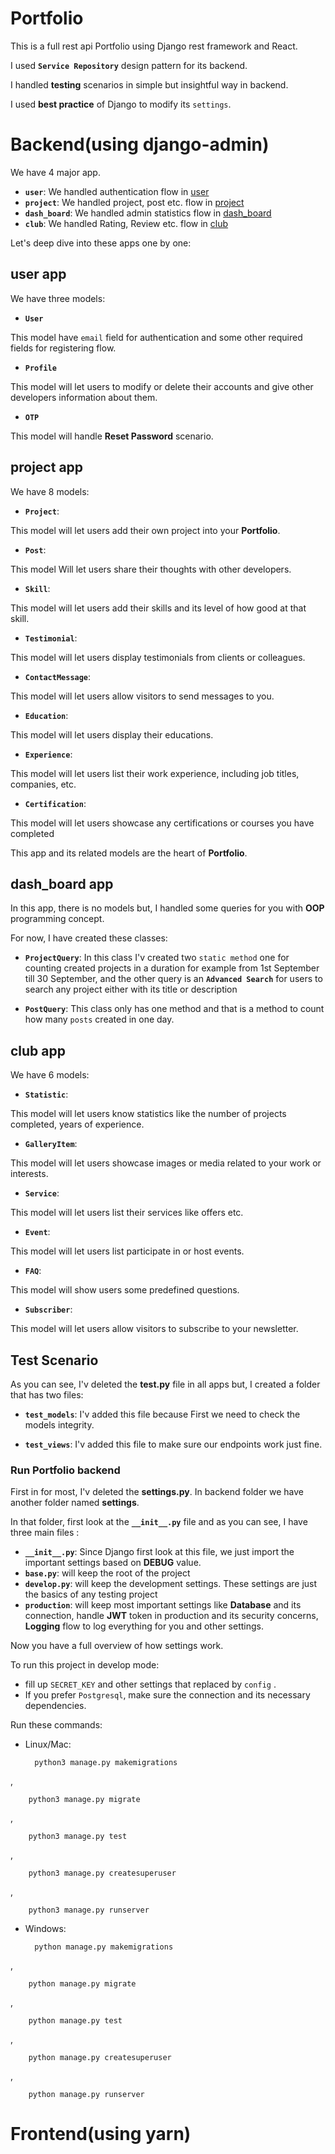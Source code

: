 # Portfolio

This is a full rest api Portfolio using Django rest framework and React.

I used **`Service Repository`** design pattern for its backend.

I handled **testing** scenarios in simple but insightful way in backend.

I used **best practice** of Django to modify its `settings`.

# Backend(using django-admin)

We have 4 major app.

- **`user`**: We handled authentication flow in <a href="#user">user</a>
- **`project`**: We handled project, post etc. flow in <a href="#project">project</a>
- **`dash_board`**: We handled admin statistics flow in <a href="#dash_board">dash_board</a>
- **`club`**: We handled Rating, Review etc. flow in <a href="#club">club</a>

Let's deep dive into these apps one by one:

## user app

We have three models:

- **`User`**

This model have `email` field for authentication and some other required fields for registering flow.

- **`Profile`**

This model will let users to modify or delete their accounts and give other developers information about them.

- **`OTP`**

This model will handle **Reset Password** scenario.

## project app

We have 8 models:

- **`Project`**: 

 This model will let users add their own project into your **Portfolio**.

- **`Post`**: 

 This model Will let users share their thoughts with other developers.

- **`Skill`**: 

 This model will let users add their skills and its level of how good at that skill.

- **`Testimonial`**: 

 This model will let users display testimonials from clients or colleagues.

- **`ContactMessage`**: 

 This model will let users allow visitors to send messages to you.

- **`Education`**: 

 This model will let users display their educations.

- **`Experience`**: 

 This model will let users list their work experience, including job titles, companies, etc.

- **`Certification`**: 

 This model will let users showcase any certifications or courses you have completed

This app and its related models are the heart of **Portfolio**.

## dash_board app

In this app, there is no models but, I handled some queries for you with **OOP** programming concept.

For now, I have created these classes:

- **`ProjectQuery`**: In this class I'v created two `static method` one for counting created projects in a duration for example from 1st September till 30 September, and the other query is an **`Advanced Search`** for users to search any project either with its title or description

- **`PostQuery`**: This class only has one method and that is a method to count how many `posts` created in one day.

## club app

We have 6 models:

- **`Statistic`**: 

This model will let users know statistics like the number of projects completed, years of experience.

- **`GalleryItem`**: 

This model will let users showcase images or media related to your work or interests.

- **`Service`**: 

This model will let users list their services like offers etc.

- **`Event`**: 

This model will let users list participate in or host events.

- **`FAQ`**: 

This model will show users some predefined questions.

- **`Subscriber`**: 

This model will let users allow visitors to subscribe to your newsletter.

## Test Scenario

As you can see, I'v deleted the **test.py** file in all apps but, I created a folder that has two files:

- **`test_models`**: I'v added this file because First we need to check the models integrity. 

- **`test_views`**: I'v added this file to make sure our endpoints work just fine.

### Run Portfolio backend

First in for most, I'v deleted the **settings.py**. In backend folder we have another folder named **settings**.

In that folder, first look at the **`__init__.py`** file and as you can see, I have three main files :

- **`__init__.py`**: Since Django first look at this file, we just import the important settings based on **DEBUG** value.
- **`base.py`**: will keep the root of the project
- **`develop.py`**: will keep the development settings. These settings are just the basics of any testing project
- **`production`**: will keep most important settings like **Database** and its connection, handle **JWT** token in production and its security concerns, **Logging** flow to log everything for you and other settings.

Now you have a full overview of how settings work.

To run this project in develop mode: 
- fill up `SECRET_KEY` and other settings that replaced by `config` .
- If you prefer `Postgresql`, make sure the connection and its necessary dependencies.

Run these commands:
- Linux/Mac:

        python3 manage.py makemigrations
,

        python3 manage.py migrate
,

        python3 manage.py test
,

        python3 manage.py createsuperuser
,

        python3 manage.py runserver

- Windows:

        python manage.py makemigrations
,

        python manage.py migrate
,

        python manage.py test
,

        python manage.py createsuperuser
,

        python manage.py runserver

# Frontend(using yarn)
